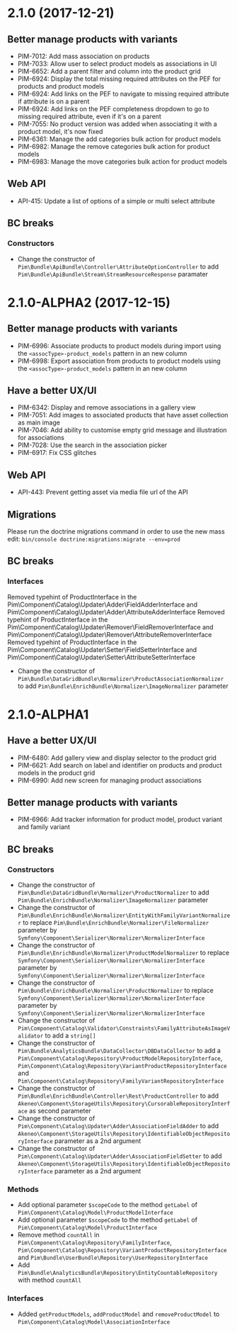 # 2.1.0 (2017-12-21)

## Better manage products with variants

- PIM-7012: Add mass association on products 
- PIM-7033: Allow user to select product models as associations in UI
- PIM-6652: Add a parent filter and column into the product grid
- PIM-6924: Display the total missing required attributes on the PEF for products and product models
- PIM-6924: Add links on the PEF to navigate to missing required attribute if attribute is on a parent
- PIM-6924: Add links on the PEF completeness dropdown to go to missing required attribute, even if it's on a parent
- PIM-7055: No product version was added when associating it with a product model, it's now fixed
- PIM-6361: Manage the add categories bulk action for product models
- PIM-6982: Manage the remove categories bulk action for product models
- PIM-6983: Manage the move categories bulk action for product models

## Web API

- API-415: Update a list of options of a simple or multi select attribute

## BC breaks

### Constructors

- Change the constructor of `Pim\Bundle\ApiBundle\Controller\AttributeOptionController` to add `Pim\Bundle\ApiBundle\Stream\StreamResourceResponse` paramater

# 2.1.0-ALPHA2 (2017-12-15)

## Better manage products with variants

- PIM-6996: Associate products to product models during import using the `<assocType>-product_models` pattern in an new column
- PIM-6998: Export association from products to product models using the `<assocType>-product_models` pattern in an new column

## Have a better UX/UI

- PIM-6342: Display and remove associations in a gallery view
- PIM-7051: Add images to associated products that have asset collection as main image
- PIM-7046: Add ability to customise empty grid message and illustration for associations
- PIM-7028: Use the search in the association picker 
- PIM-6917: Fix CSS glitches

## Web API

- API-443: Prevent getting asset via media file url of the API

## Migrations

Please run the doctrine migrations command in order to use the new mass edit: `bin/console doctrine:migrations:migrate --env=prod`

## BC breaks

### Interfaces

Removed typehint of ProductInterface in the Pim\Component\Catalog\Updater\Adder\FieldAdderInterface and Pim\Component\Catalog\Updater\Adder\AttributeAdderInterface
Removed typehint of ProductInterface in the Pim\Component\Catalog\Updater\Remover\FieldRemoverInterface and Pim\Component\Catalog\Updater\Remover\AttributeRemoverInterface
Removed typehint of ProductInterface in the Pim\Component\Catalog\Updater\Setter\FieldSetterInterface and Pim\Component\Catalog\Updater\Setter\AttributeSetterInterface
- Change the constructor of `Pim\Bundle\DataGridBundle\Normalizer\ProductAssociationNormalizer` to add `Pim\Bundle\EnrichBundle\Normalizer\ImageNormalizer` parameter

# 2.1.0-ALPHA1

## Have a better UX/UI

- PIM-6480: Add gallery view and display selector to the product grid
- PIM-6621: Add search on label and identifier on products and product models in the product grid
- PIM-6990: Add new screen for managing product associations

## Better manage products with variants
- PIM-6966: Add tracker information for product model, product variant and family variant

## BC breaks

### Constructors

- Change the constructor of `Pim\Bundle\DataGridBundle\Normalizer\ProductNormalizer` to add `Pim\Bundle\EnrichBundle\Normalizer\ImageNormalizer` parameter
- Change the constructor of `Pim\Bundle\EnrichBundle\Normalizer\EntityWithFamilyVariantNormalizer` to replace `Pim\Bundle\EnrichBundle\Normalizer\FileNormalizer` parameter by `Symfony\Component\Serializer\Normalizer\NormalizerInterface`
- Change the constructor of `Pim\Bundle\EnrichBundle\Normalizer\ProductModelNormalizer` to replace `Symfony\Component\Serializer\Normalizer\NormalizerInterface` parameter by `Symfony\Component\Serializer\Normalizer\NormalizerInterface`
- Change the constructor of `Pim\Bundle\EnrichBundle\Normalizer\ProductNormalizer` to replace `Symfony\Component\Serializer\Normalizer\NormalizerInterface` parameter by `Symfony\Component\Serializer\Normalizer\NormalizerInterface`
- Change the constructor of `Pim\Component\Catalog\Validator\Constraints\FamilyAttributeAsImageValidator` to add a `string[]`
- Change the constructor of `Pim\Bundle\AnalyticsBundle\DataCollector\DBDataCollector` to add a `Pim\Component\Catalog\Repository\ProductModelRepositoryInterface`, `Pim\Component\Catalog\Repository\VariantProductRepositoryInterface` and `Pim\Component\Catalog\Repository\FamilyVariantRepositoryInterface`
- Change the constructor of `Pim\Bundle\EnrichBundle\Controller\Rest\ProductController` to add `Akeneo\Component\StorageUtils\Repository\CursorableRepositoryInterface` as second parameter
- Change the constructor of `Pim\Component\Catalog\Updater\Adder\AssociationFieldAdder` to add `Akeneo\Component\StorageUtils\Repository\IdentifiableObjectRepositoryInterface` parameter as a 2nd argument
- Change the constructor of `Pim\Component\Catalog\Updater\Adder\AssociationFieldSetter` to add `Akeneo\Component\StorageUtils\Repository\IdentifiableObjectRepositoryInterface` parameter as a 2nd argument

### Methods

- Add optional parameter `$scopeCode` to the method `getLabel` of `Pim\Component\Catalog\Model\ProductModelInterface`
- Add optional parameter `$scopeCode` to the method `getLabel` of `Pim\Component\Catalog\Model\ProductInterface`
- Remove method `countAll` in `Pim\Component\Catalog\Repository\FamilyInterface`, `Pim\Component\Catalog\Repository\VariantProductRepositoryInterface` and `Pim\Bundle\UserBundle\Repository\UserRepositoryInterface`
- Add `Pim\Bundle\AnalyticsBundle\Repository\EntityCountableRepository` with method `countAll`

### Interfaces

- Added `getProductModels`, `addProductModel` and `removeProductModel` to `Pim\Component\Catalog\Model\AssociationInterface`
